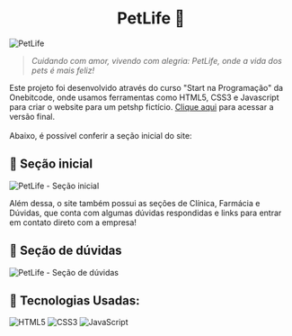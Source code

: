 <h1 align="center">PetLife 🐶 </h1>

  
![PetLife](https://github.com/joy-c1/pet-life/assets/102985990/983b11b9-4f2d-4e17-8536-abce0464b928)

> *Cuidando com amor, vivendo com alegria: PetLife, onde a vida dos pets é mais feliz!*


  Este projeto foi desenvolvido através do curso "Start na Programação" da Onebitcode, onde usamos ferramentas como HTML5, CSS3 e Javascript para criar o website para um petshp fictício.
  [Clique aqui](https://joy-c1.github.io/pet-life/) para acessar a versão final. <br> <br>
  Abaixo, é possível conferir a seção inicial do site:
 
 ## 📍 Seção inicial
 
![PetLife - Seção inicial](https://github.com/joy-c1/pet-life/assets/102985990/024b3eff-5188-446b-92a1-d197732ef53c)

Além dessa, o site também possui as seções de Clínica, Farmácia e Dúvidas, que conta com algumas dúvidas respondidas e links para entrar em contato direto com a empresa!

## 📍 Seção de dúvidas

![PetLife - Seção de dúvidas](https://github.com/joy-c1/pet-life/assets/102985990/46b8da44-87df-434e-ae8d-0585bdb0515d)

## 📍 Tecnologias Usadas:

  ![HTML5](https://img.shields.io/badge/html5-%23E34F26.svg?style=for-the-badge&logo=html5&logoColor=white)
  ![CSS3](https://img.shields.io/badge/css3-%231572B6.svg?style=for-the-badge&logo=css3&logoColor=white)
  ![JavaScript](https://img.shields.io/badge/javascript-%23323330.svg?style=for-the-badge&logo=javascript&logoColor=%23F7DF1E)

